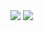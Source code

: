 <img src="https://github-readme-stats.vercel.app/api/top-langs/?username=jakedacatman&layout=compact" />
<img src="https://github-readme-stats.vercel.app/api?username=jakedacatman&show_icons=true" />
